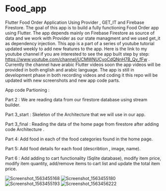 # Food_app
Flutter Food Order Application Using Provider , GET_IT and Firebase Firestore.
The goal of this app is to build a fully functioning Food Order app using Flutter. The app depends mainly on Firebase Firestore as source of data and we work with Provider as our state managment and we used get_it as dependency injection. This app is a part of a series of youtube tutorial updated weekly to add new features to the app. Here is the link to my youtube channel if you are interested to see the app built step by step: https://www.youtube.com/channel/UCMWNUCyoCdQNnH7B_Qv_fFw .
Currently the channel have arabic Flutter videos soon the app videos will be provided in both english and arabic language.
The app is still in development phase in both recording videos and coding it this repo will be updated with new screenshots and 
new app code parts. 
 
App code Partioning :

Part 2 : We are reading data from our firestore database using stream builder.

Part 3_start : Skeleton  of the Architecture  that we will use in our app.

Part 3_final : Reading the data of the home page from firestore after adding code Architecture .

Part 4: Add food in each of the food categories found in the home page.

Part 5: Add food details for each food (describtion , image, name).

Part 6 : Add adding to cart functionality (Sqlite database), modify item price, modify item quantity, add/remove items to cart list and update the total item price.



![Screenshot_1563455168](https://user-images.githubusercontent.com/29692898/61460842-db773f00-a96f-11e9-8f42-e8ded86b9b99.png)
![Screenshot_1563455180](https://user-images.githubusercontent.com/29692898/61460846-ddd99900-a96f-11e9-9bf6-03dcc14765f1.png)
![Screenshot_1563455193](https://user-images.githubusercontent.com/29692898/61460850-df0ac600-a96f-11e9-85de-416ed79fed0f.png)
![Screenshot_1563456222](https://user-images.githubusercontent.com/29692898/61461110-58a2b400-a970-11e9-8a5b-aa5686161216.png)
